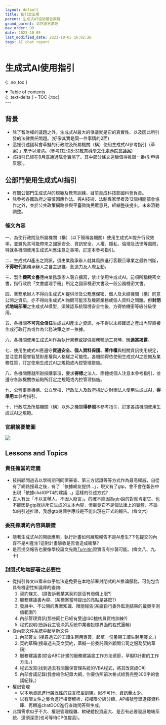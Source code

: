 ```yaml
---
layout: default
title: 指引及法規
parent: 生成式AI協助報告撰寫
grand_parent: 自然語言處理
nav_order: 99
date: 2023-10-05
last_modified_date: 2023-10-05 16:02:26
tags: AI chat report
---
```


# 生成式AI使用指引
{: .no_toc }

<details open markdown="block">
  <summary>
    Table of contents
  </summary>
  {: .text-delta }
- TOC
{:toc}
</details>
---

## 背景

- 除了智財權的議題之外，生成式AI最大的爭議就是它的真實性、以及因此所引發的法律責任問題。(好像其實是同一件事情的2面)
- 這裡引述國科會草擬的行政院及所屬機關（構）使用生成式AI參考指引（草案）」來予以澄清。(參考[112-08-31教育科學文化處@院會議案](https://www.ey.gov.tw/Page/448DE008087A1971/40c1a925-121d-4b6b-8f40-7e9e1a5401f2))
- 該指引已經在8月底通過院會實施了。其中部分條文還蠻值得推敲一番(引申與反思)。

## 公部門使用生成式AI指引

- 有關公部門生成式AI的規範及教育訓練，目前責成科技部國科會負責。
- 除參考各國政府之審慎因應作法、與AI技術、法制專家學者及12個相關部會協作之外，並於公共政策網路參與平臺徵詢民眾意見，經綜整後提出。未來滾動調整。

### 條文內容

一、為使行政院及所屬機關（構）（以下簡稱各機關）使用生成式AI提升行政效率，並避免其可能帶來之國家安全、資訊安全、人權、隱私、倫理及法律等風險，特就各機關使用生成式AI應注意之事項，訂定本參考指引。

二、生成式AI產出之資訊，須由業務承辦人就其風險進行客觀且專業之最終判斷，**不得取代**業務承辦人之自主思維、創造力及人際互動。

三、製作**機密文書**應由業務承辦人親自撰寫，禁止使用生成式AI。前項所稱機密文書，指行政院「文書處理手冊」所定之國家機密文書及一般公務機密文書。

四、業務承辦人不得向生成式AI提供涉及公務應保密、個人及未經機關（構）同意公開之資訊，亦不得向生成式AI詢問可能涉及機密業務或個人資料之問題。但**封閉式地端部署**之生成式AI模型，須確認系統環境安全性後，方得依機密等級分級使用。

五、各機關**不可完全信任**生成式AI產出之資訊，亦不得以未經確認之產出內容直接作成行政行為或作為公務決策之唯一依據。

六、各機關使用生成式AI作為執行業務或提供服務輔助工具時，應**適當揭露**。

七、使用生成式AI應遵守**資通安全、個人資料保護、著作權**與相關資訊使用規定，並注意其侵害智慧財產權與人格權之可能性。各機關得依使用生成式AI之設備及業務性質，訂定使用生成式AI之規範或內控管理措施。

八、各機關應就所辦採購事項，要求**得標**之法人、團體或個人注意本參考指引，並遵守各該機關依前點所訂定之規範或內控管理措施。

九、公營事業機構、公立學校、行政法人及政府捐助之財團法人使用生成式AI，**得準用**本參考指引。

十、行政院及所屬機關（構）以外之機關**得參照**本參考指引，訂定各該機關使用生成式AI之規範。

### 官網摘要簡圖

![](https://www.ey.gov.tw/File/3002B5C0E449AF5C?S=L)

## Lessons and Topics

### 責任擔當的定義

- 技術顧問過去以學術期刊同儕審查、第三方認證等等方式作為最高權威，自從有了網路搜尋之後，有了「依據網友提供...」，現又有了gtp，會不會在報告中出現「依據chatGPT4的建議...」這樣的引述方式?
- 古人有云「不以言舉人、不因人廢言」。的確不能因為gtp說的對就肯定它、也不能因是gtp就排斥它生成的文本內容，但畢竟它不是個法律上的實體，不論如何引述推諉，我想gtp幾個字應該是不能出現在正式的報告。(條文六)

### 委託採購的內容與驗證

- 隨著生成式AI的開放應用，執行計畫如何展現報告不是AI產生?下包提交的內容不是AI產生?這對計畫驗收是否會造成衝擊?
- 是否提交報告也要像學校論文先跑[Turnitin](https://zh.wikipedia.org/zh-tw/Turnitin)證實沒有抄襲可能。(條文八、九、十)

### 封閉式地端部署之必要性

- 從指引條文四看來似乎無法避免要在本地部署封閉式的AI推論服務，可能包含具有機密性知識庫的查詢:
  1. 契約條文、(請告訴我某某契約是否有賠償上限?)
  2. 服務建議書內容、(某標案當時提出的亮點是甚麼?)
  3. 發展中、不公開的專業知識、限閱報告(某廠自行委外監測結果的戴奧辛測值範圍?)
  4. 內部管理資訊(那些同仁已經有受過ISO稽核員資格訓練?)
  5. 程式說明(告訴我主管決策系統中業務投標界面的程式邏輯)
- 從內部文件系統中起草新文件
  1. 內部簽文 (搜尋過去的工讀生聘用專簽，起草一份暑期工讀生聘用簽文。)
  2. 契約草稿(搜尋過去英文契約，草擬一份委託國外顧問公司之服務契約草稿)
  3. 服務建議書(綜合ABC計畫的服務建議書工作方法章節，草擬D計畫的工作方法。)
  4. 程式改寫(找到過去有關團保管理系統的VBA程式，將其改寫成C#)
  5. 內部會議記錄(我會給你紀錄大綱，你要仿照前次格式給我完整300字的會議紀錄。)
- 權限管理
  - 以本地資訊進行廣泛性的語言模型訓練，似不可行、資訊量太少。
  - 以有限文件之集合進行檔案解析、按權限分級分類、AP帳號登錄選擇資料庫、再餵進chatDOC進行查詢問答與生成。
- 此類需求似乎不大、權限管理複雜、軟硬體投資龐大、是否有必要發展地端系統、還須深思(也可等待CP值提高)。
